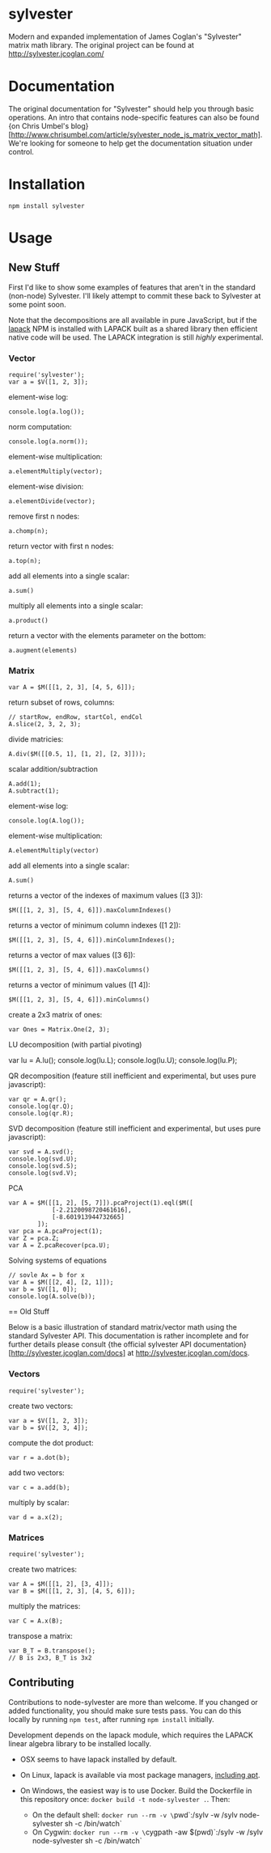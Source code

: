 # sylvester

Modern and expanded implementation of James Coglan's "Sylvester" matrix math library. The original project can be found at http://sylvester.jcoglan.com/

# Documentation

The original documentation for "Sylvester" should help you through basic operations. An intro that contains node-specific features can also be found {on Chris Umbel's blog}[http://www.chrisumbel.com/article/sylvester_node_js_matrix_vector_math]. We're looking for someone to help get the documentation situation under control.

# Installation

    npm install sylvester

# Usage

## New Stuff

First I'd like to show some examples of features that aren't in the standard (non-node) Sylvester. I'll likely attempt to commit these back to Sylvester at some point soon.

Note that the decompositions are all available in pure JavaScript, but if the [lapack](https://github.com/NaturalNode/node-lapack) NPM is installed with LAPACK built as a shared library then efficient native code will be used. The LAPACK integration is still _highly_ experimental.

### Vector

    require('sylvester');
    var a = $V([1, 2, 3]);

element-wise log:

    console.log(a.log());

norm computation:

    console.log(a.norm());

element-wise multiplication:

    a.elementMultiply(vector);

element-wise division:

    a.elementDivide(vector);

remove first n nodes:

    a.chomp(n);

return vector with first n nodes:

    a.top(n);

add all elements into a single scalar:

    a.sum()

multiply all elements into a single scalar:

    a.product()

return a vector with the elements parameter on the bottom:

    a.augment(elements)

### Matrix

    var A = $M([[1, 2, 3], [4, 5, 6]]);

return subset of rows, columns:

    // startRow, endRow, startCol, endCol
    A.slice(2, 3, 2, 3);

divide matricies:

    A.div($M([[0.5, 1], [1, 2], [2, 3]]));

scalar addition/subtraction

    A.add(1);
    A.subtract(1);

element-wise log:

    console.log(A.log());

element-wise multiplication:

    A.elementMultiply(vector)

add all elements into a single scalar:

    A.sum()

returns a vector of the indexes of maximum values ([3 3]):

    $M([[1, 2, 3], [5, 4, 6]]).maxColumnIndexes()

returns a vector of minimum column indexes ([1 2]):

    $M([[1, 2, 3], [5, 4, 6]]).minColumnIndexes();

returns a vector of max values ([3 6]):

    $M([[1, 2, 3], [5, 4, 6]]).maxColumns()

returns a vector of minimum values ([1 4]):

    $M([[1, 2, 3], [5, 4, 6]]).minColumns()

create a 2x3 matrix of ones:

    var Ones = Matrix.One(2, 3);

LU decomposition (with partial pivoting)

var lu = A.lu();
console.log(lu.L);
console.log(lu.U);
console.log(lu.P);

QR decomposition (feature still inefficient and experimental, but uses pure javascript):

    var qr = A.qr();
    console.log(qr.Q);
    console.log(qr.R);

SVD decomposition (feature still inefficient and experimental, but uses pure javascript):

    var svd = A.svd();
    console.log(svd.U);
    console.log(svd.S);
    console.log(svd.V);

PCA

    var A = $M([[1, 2], [5, 7]]).pcaProject(1).eql($M([
                [-2.2120098720461616],
                [-8.601913944732665]
            ]);
    var pca = A.pcaProject(1);
    var Z = pca.Z;
    var A = Z.pcaRecover(pca.U);

Solving systems of equations

    // sovle Ax = b for x
    var A = $M([[2, 4], [2, 1]]);
    var b = $V([1, 0]);
    console.log(A.solve(b));

== Old Stuff

Below is a basic illustration of standard matrix/vector math using the standard
Sylvester API. This documentation is rather incomplete and for further details please consult {the official sylvester API documentation}[http://sylvester.jcoglan.com/docs] at http://sylvester.jcoglan.com/docs.

### Vectors

    require('sylvester');

create two vectors:

    var a = $V([1, 2, 3]);
    var b = $V([2, 3, 4]);

compute the dot product:

    var r = a.dot(b);

add two vectors:

    var c = a.add(b);

multiply by scalar:

    var d = a.x(2);

### Matrices

    require('sylvester');

create two matrices:

    var A = $M([[1, 2], [3, 4]]);
    var B = $M([[1, 2, 3], [4, 5, 6]]);

multiply the matrices:

    var C = A.x(B);

transpose a matrix:

    var B_T = B.transpose();
    // B is 2x3, B_T is 3x2

## Contributing

Contributions to node-sylvester are more than welcome. If you changed or added functionality, you should make sure tests pass. You can do this locally by running `npm test`, after running `npm install` initially.

Development depends on the lapack module, which requires the LAPACK linear algebra library to be installed locally.

- OSX seems to have lapack installed by default.
- On Linux, lapack is available via most package managers, [including apt](https://astroiisc.wikispaces.com/Lapack+Installation+in+Ubuntu).
- On Windows, the easiest way is to use Docker. Build the Dockerfile in this repository once: `docker build -t node-sylvester .`. Then:

  - On the default shell: `docker run --rm -v \`pwd\`:/sylv -w /sylv node-sylvester sh -c /bin/watch`
  - On Cygwin: `docker run --rm -v \`cygpath -aw \$(pwd)\`:/sylv -w /sylv node-sylvester sh -c /bin/watch`
